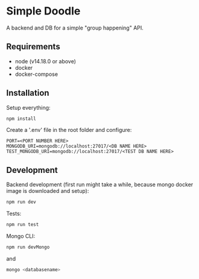 # Simple Doodle

A backend and DB for a simple "group happening" API.

## Requirements

- node (v14.18.0 or above)
- docker
- docker-compose

## Installation

Setup everything:
```bash
npm install
```

Create a '.env' file in the root folder and configure:
```
PORT=<PORT NUMBER HERE>
MONGODB_URI=mongodb://localhost:27017/<DB NAME HERE>
TEST_MONGODB_URI=mongodb://localhost:27017/<TEST DB NAME HERE>
```

## Development

Backend development (first run might take a while, because mongo docker image is downloaded and setup):
```bash
npm run dev
```

Tests:
```bash
npm run test
```

Mongo CLI:
```bash
npm run devMongo
```
and
```bash
mongo <databasename>
```